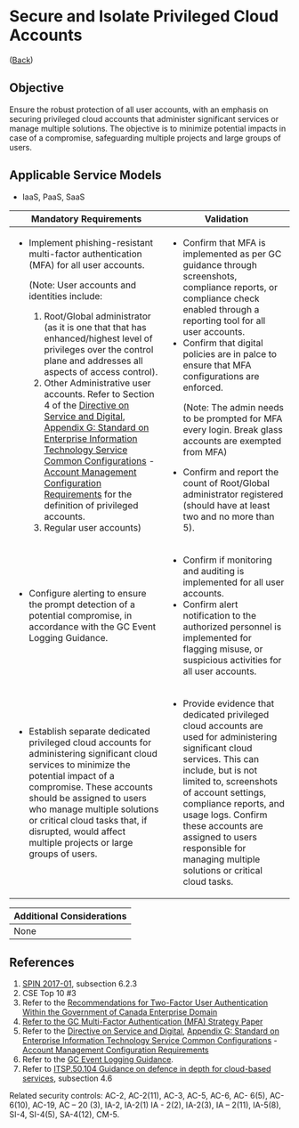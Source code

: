 # Secure and Isolate Privileged Cloud Accounts

([Back](../README.md))

## Objective

Ensure the robust protection of all user accounts, with an emphasis on securing privileged cloud accounts that administer significant services or manage multiple solutions. The objective is to minimize potential impacts in case of a compromise, safeguarding multiple projects and large groups of users.

## Applicable Service Models

- IaaS, PaaS, SaaS

| Mandatory Requirements                                                                                                                                                                                                                                                                                                                                                                                                                                                                                                                                                                                                                                                                                                                                                                                                                                                                                                                     | Validation                                                                                                                                                                                                                                                                                                                                                                                                                                                                                                                                  |
| ------------------------------------------------------------------------------------------------------------------------------------------------------------------------------------------------------------------------------------------------------------------------------------------------------------------------------------------------------------------------------------------------------------------------------------------------------------------------------------------------------------------------------------------------------------------------------------------------------------------------------------------------------------------------------------------------------------------------------------------------------------------------------------------------------------------------------------------------------------------------------------------------------------------------------------------ | ------------------------------------------------------------------------------------------------------------------------------------------------------------------------------------------------------------------------------------------------------------------------------------------------------------------------------------------------------------------------------------------------------------------------------------------------------------------------------------------------------------------------------------------- |
| <ul><li>Implement phishing-resistant multi-factor authentication (MFA) for all user accounts.<p>(Note: User accounts and identities include:<ol><li> Root/Global administrator (as it is one that that has enhanced/highest level of privileges over the control plane and addresses all aspects of access control).</li><li> Other Administrative user accounts. Refer to Section 4 of the [Directive on Service and Digital](https://www.tbs-sct.canada.ca/pol/doc-eng.aspx?id=32601), [Appendix G: Standard on Enterprise Information Technology Service Common Configurations](https://www.tbs-sct.canada.ca/pol/doc-eng.aspx?id=32713) - [Account Management Configuration Requirements](https://www.canada.ca/en/government/system/digital-government/policies-standards/enterprise-it-service-common-configurations/account.html) for the definition of privileged accounts.</li><li>Regular user accounts)</li></ol></p></li></ul> | <ul><li>Confirm that MFA is implemented as per GC guidance through screenshots, compliance reports, or compliance check enabled through a reporting tool for all user accounts.</li><li>Confirm that digital policies are in palce to ensure that MFA configurations are enforced. <p>(Note: The admin needs to be prompted for MFA every login. Break glass accounts are exempted from MFA)</p></li></li><li>Confirm and report the count of Root/Global administrator registered (should have at least two and no more than 5).</li></ul> |
| <ul><li>Configure alerting to ensure the prompt detection of a potential compromise, in accordance with the GC Event Logging Guidance.</li></ul>                                                                                                                                                                                                                                                                                                                                                                                                                                                                                                                                                                                                                                                                                                                                                                                           | <ul><li>Confirm if monitoring and auditing is implemented for all user accounts.</li><li>Confirm alert notification to the authorized personnel is implemented for flagging misuse, or suspicious activities for all user accounts.</li></ul>                                                                                                                                                                                                                                                                                               |
| <ul><li>Establish separate dedicated privileged cloud accounts for administering significant cloud services to minimize the potential impact of a compromise. These accounts should be assigned to users who manage multiple solutions or critical cloud tasks that, if disrupted, would affect multiple projects or large groups of users.</li></ul>                                                                                                                                                                                                                                                                                                                                                                                                                                                                                                                                                                                                                                                                                                                                                                                                                               | <ul><li>Provide evidence that dedicated privileged cloud accounts are used for administering significant cloud services. This can include, but is not limited to, screenshots of account settings, compliance reports, and usage logs. Confirm these accounts are assigned to users responsible for managing multiple solutions or critical cloud tasks.</li></ul>                                                                                                                                                                                                                                                                                                                                                                                                                      |

| Additional Considerations |
| ------------------------- |
| None                      |

## References

1. [SPIN 2017-01](https://www.canada.ca/en/treasury-board-secretariat/services/access-information-privacy/security-identity-management/direction-secure-use-commercial-cloud-services-spin.html), subsection 6.2.3
2. CSE Top 10 #3
3. Refer to the [Recommendations for Two-Factor User Authentication Within the Government of Canada Enterprise Domain](https://intranet.canada.ca/wg-tg/rtua-rafu-eng.asp)
4. [Refer to the GC Multi-Factor Authentication (MFA) Strategy Paper](https://www.gcpedia.gc.ca/gcwiki/images/9/9e/GC_MFA_Strategy.pdf)
5. Refer to the [Directive on Service and Digital](https://www.tbs-sct.canada.ca/pol/doc-eng.aspx?id=32601), [Appendix G: Standard on Enterprise Information Technology Service Common Configurations](https://www.tbs-sct.canada.ca/pol/doc-eng.aspx?id=32713) - [Account Management Configuration Requirements](https://www.canada.ca/en/government/system/digital-government/policies-standards/enterprise-it-service-common-configurations/account.html)
6. Refer to the [GC Event Logging Guidance](https://www.gcpedia.gc.ca/gcwiki/images/e/e3/GC_Event_Logging_Strategy.pdf).
7. Refer to [ITSP.50.104 Guidance on defence in depth for cloud-based services](https://cyber.gc.ca/en/guidance/itsp50104-guidance-defence-depth-cloud-based-services), subsection 4.6

Related security controls: AC-2, AC-2(11), AC-3, AC-5, AC-6, AC- 6(5), AC- 6(10), AC-19, AC – 20 (3), IA-2, IA-2(1)
IA - 2(2), IA-2(3), IA – 2(11), IA-5(8), SI-4, SI-4(5), SA-4(12), CM-5.
